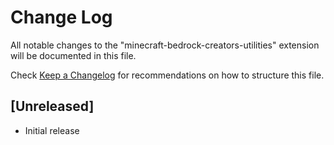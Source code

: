 # Change Log

All notable changes to the "minecraft-bedrock-creators-utilities" extension will be documented in this file.

Check [Keep a Changelog](http://keepachangelog.com/) for recommendations on how to structure this file.

## [Unreleased]

- Initial release